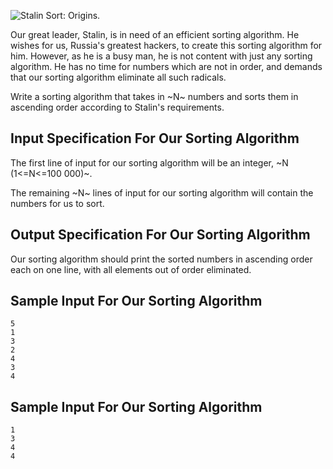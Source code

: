 ![Stalin Sort: Origins.](https://cdn.discordapp.com/attachments/368106422279471104/506435354623213579/x9triplll1v11.png)

Our great leader, Stalin, is in need of an efficient sorting algorithm. He wishes for us, Russia's greatest hackers, to create this sorting algorithm for him. However, as he is a busy man, he is not content with just any sorting algorithm. He has no time for numbers which are not in order, and demands that our sorting algorithm eliminate all such radicals. 

Write a sorting algorithm that takes in ~N~ numbers and sorts them in ascending order according to Stalin's requirements.

## Input Specification For Our Sorting Algorithm
The first line of input for our sorting algorithm will be an integer, ~N (1<=N<=100 000)~.

The remaining ~N~ lines of input for our sorting algorithm will contain the numbers for us to sort.

## Output Specification For Our Sorting Algorithm
Our sorting algorithm should print the sorted numbers in ascending order each on one line, with all elements out of order eliminated.

## Sample Input For Our Sorting Algorithm
```
5
1
3
2
4
3
4
```

## Sample Input For Our Sorting Algorithm
```
1
3
4
4
```